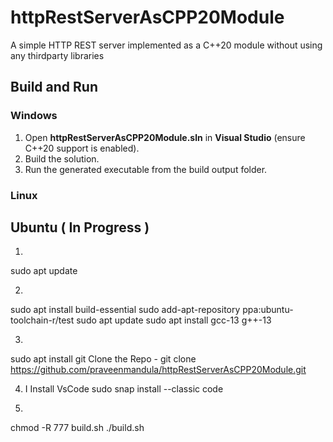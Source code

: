 # httpRestServerAsCPP20Module

A simple HTTP REST server implemented as a C++20 module without using any thirdparty libraries

## Build and Run

### Windows
1. Open **httpRestServerAsCPP20Module.sln** in **Visual Studio** (ensure C++20 support is enabled).  
2. Build the solution.  
3. Run the generated executable from the build output folder.  

### Linux
Ubuntu  ( In Progress )
-----------------------
1)
sudo apt update

2)
sudo apt install build-essential
sudo add-apt-repository ppa:ubuntu-toolchain-r/test
sudo apt update
sudo apt install gcc-13 g++-13

3)
sudo apt install git
Clone the Repo - git clone https://github.com/praveenmandula/httpRestServerAsCPP20Module.git

4) I
Install VsCode
    sudo snap install --classic code

5)
chmod -R 777 build.sh
./build.sh
	

